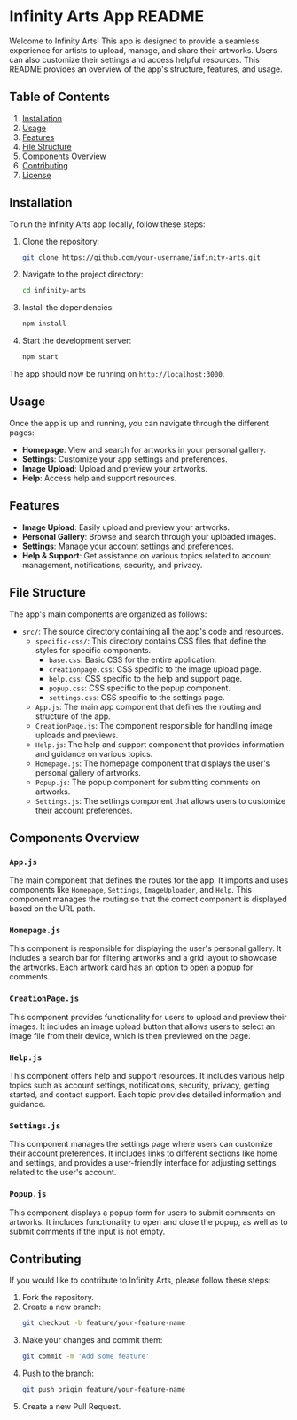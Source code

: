 # Infinity Arts App README

Welcome to Infinity Arts! This app is designed to provide a seamless experience for artists to upload, manage, and share their artworks. Users can also customize their settings and access helpful resources. This README provides an overview of the app's structure, features, and usage.

## Table of Contents
1. [Installation](#installation)
2. [Usage](#usage)
3. [Features](#features)
4. [File Structure](#file-structure)
5. [Components Overview](#components-overview)
6. [Contributing](#contributing)
7. [License](#license)

## Installation

To run the Infinity Arts app locally, follow these steps:

1. Clone the repository:
    ```bash
    git clone https://github.com/your-username/infinity-arts.git
    ```

2. Navigate to the project directory:
    ```bash
    cd infinity-arts
    ```

3. Install the dependencies:
    ```bash
    npm install
    ```

4. Start the development server:
    ```bash
    npm start
    ```

The app should now be running on `http://localhost:3000`.

## Usage

Once the app is up and running, you can navigate through the different pages:

- **Homepage**: View and search for artworks in your personal gallery.
- **Settings**: Customize your app settings and preferences.
- **Image Upload**: Upload and preview your artworks.
- **Help**: Access help and support resources.

## Features

- **Image Upload**: Easily upload and preview your artworks.
- **Personal Gallery**: Browse and search through your uploaded images.
- **Settings**: Manage your account settings and preferences.
- **Help & Support**: Get assistance on various topics related to account management, notifications, security, and privacy.

## File Structure

The app's main components are organized as follows:

- `src/`: The source directory containing all the app's code and resources.
  - `specific-css/`: This directory contains CSS files that define the styles for specific components.
    - `base.css`: Basic CSS for the entire application.
    - `creationpage.css`: CSS specific to the image upload page.
    - `help.css`: CSS specific to the help and support page.
    - `popup.css`: CSS specific to the popup component.
    - `settings.css`: CSS specific to the settings page.
  - `App.js`: The main app component that defines the routing and structure of the app.
  - `CreationPage.js`: The component responsible for handling image uploads and previews.
  - `Help.js`: The help and support component that provides information and guidance on various topics.
  - `Homepage.js`: The homepage component that displays the user's personal gallery of artworks.
  - `Popup.js`: The popup component for submitting comments on artworks.
  - `Settings.js`: The settings component that allows users to customize their account preferences.



## Components Overview

### `App.js`

The main component that defines the routes for the app. It imports and uses components like `Homepage`, `Settings`, `ImageUploader`, and `Help`. This component manages the routing so that the correct component is displayed based on the URL path.

### `Homepage.js`

This component is responsible for displaying the user's personal gallery. It includes a search bar for filtering artworks and a grid layout to showcase the artworks. Each artwork card has an option to open a popup for comments.

### `CreationPage.js`

This component provides functionality for users to upload and preview their images. It includes an image upload button that allows users to select an image file from their device, which is then previewed on the page.

### `Help.js`

This component offers help and support resources. It includes various help topics such as account settings, notifications, security, privacy, getting started, and contact support. Each topic provides detailed information and guidance.

### `Settings.js`

This component manages the settings page where users can customize their account preferences. It includes links to different sections like home and settings, and provides a user-friendly interface for adjusting settings related to the user's account.

### `Popup.js`

This component displays a popup form for users to submit comments on artworks. It includes functionality to open and close the popup, as well as to submit comments if the input is not empty.

## Contributing

If you would like to contribute to Infinity Arts, please follow these steps:

1. Fork the repository.
2. Create a new branch:
    ```bash
    git checkout -b feature/your-feature-name
    ```
3. Make your changes and commit them:
    ```bash
    git commit -m 'Add some feature'
    ```
4. Push to the branch:
    ```bash
    git push origin feature/your-feature-name
    ```
5. Create a new Pull Request.

